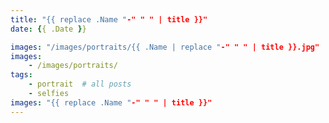```yaml
---
title: "{{ replace .Name "-" " " | title }}"
date: {{ .Date }}

images: "/images/portraits/{{ .Name | replace "-" " " | title }}.jpg"
images: 
    - /images/portraits/
tags:
    - portrait  # all posts
    - selfies
images: "{{ replace .Name "-" " " | title }}"
---
```


